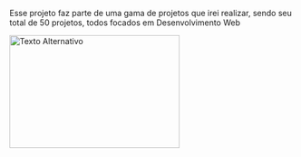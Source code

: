 Esse projeto faz parte de uma gama de projetos que irei realizar, sendo seu total de 50 projetos, todos focados em Desenvolvimento Web

<img src="https://github.com/FCMEXE/DesafioLanding01/assets/98589177/32d2f033-0764-4860-8ac9-1c01c09cc98a" alt="Texto Alternativo" width="300" height="200">





